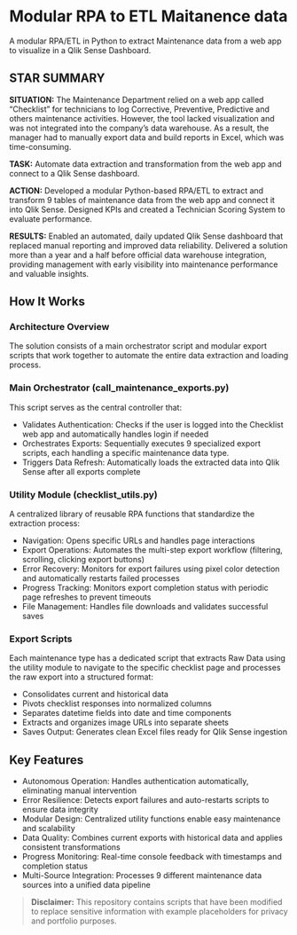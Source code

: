 # Modular RPA to ETL Maitanence data

A modular RPA/ETL in Python to extract Maintenance data from a web app to visualize in a Qlik Sense Dashboard.

## STAR SUMMARY

**SITUATION:**
The Maintenance Department relied on a web app called “Checklist” for technicians to log Corrective, Preventive, Predictive and others maintenance activities. However, the tool lacked visualization and was not integrated into the company’s data warehouse. As a result, the manager had to manually export data and build reports in Excel, which was time-consuming.

**TASK:**
Automate data extraction and transformation from the web app and connect to a Qlik Sense dashboard.

**ACTION:**
Developed a modular Python-based RPA/ETL to extract and transform 9 tables of maintenance data from the web app and connect it into Qlik Sense. Designed KPIs and created a Technician Scoring System to evaluate performance.

**RESULTS:**
Enabled an automated, daily updated Qlik Sense dashboard that replaced manual reporting and improved data reliability. Delivered a solution more than a year and a half before official data warehouse integration, providing management with early visibility into maintenance performance and valuable insights.


## How It Works
### Architecture Overview
The solution consists of a main orchestrator script and modular export scripts that work together to automate the entire data extraction and loading process.

### Main Orchestrator (call_maintenance_exports.py)
This script serves as the central controller that:
- Validates Authentication: Checks if the user is logged into the Checklist web app and automatically handles login if needed
- Orchestrates Exports: Sequentially executes 9 specialized export scripts, each handling a specific maintenance data type.
- Triggers Data Refresh: Automatically loads the extracted data into Qlik Sense after all exports complete

### Utility Module (checklist_utils.py)
A centralized library of reusable RPA functions that standardize the extraction process:
- Navigation: Opens specific URLs and handles page interactions
- Export Operations: Automates the multi-step export workflow (filtering, scrolling, clicking export buttons)
- Error Recovery: Monitors for export failures using pixel color detection and automatically restarts failed processes
- Progress Tracking: Monitors export completion status with periodic page refreshes to prevent timeouts
- File Management: Handles file downloads and validates successful saves

### Export Scripts
Each maintenance type has a dedicated script that extracts Raw Data using the utility module to navigate to the specific checklist page and processes the raw export into a structured format:
- Consolidates current and historical data
- Pivots checklist responses into normalized columns
- Separates datetime fields into date and time components
- Extracts and organizes image URLs into separate sheets
- Saves Output: Generates clean Excel files ready for Qlik Sense ingestion

## Key Features

- Autonomous Operation: Handles authentication automatically, eliminating manual intervention
- Error Resilience: Detects export failures and auto-restarts scripts to ensure data integrity
- Modular Design: Centralized utility functions enable easy maintenance and scalability
- Data Quality: Combines current exports with historical data and applies consistent transformations
- Progress Monitoring: Real-time console feedback with timestamps and completion status
- Multi-Source Integration: Processes 9 different maintenance data sources into a unified data pipeline


> **Disclaimer:** This repository contains scripts that have been modified to replace sensitive information with example placeholders for privacy and portfolio purposes.
